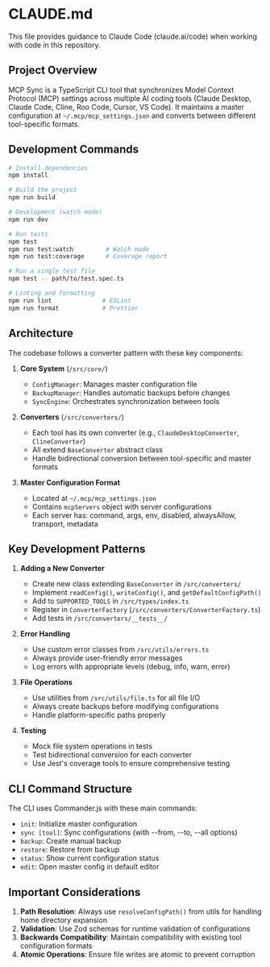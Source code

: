 # CLAUDE.md

This file provides guidance to Claude Code (claude.ai/code) when working with code in this repository.

## Project Overview

MCP Sync is a TypeScript CLI tool that synchronizes Model Context Protocol (MCP) settings across multiple AI coding tools (Claude Desktop, Claude Code, Cline, Roo Code, Cursor, VS Code). It maintains a master configuration at `~/.mcp/mcp_settings.json` and converts between different tool-specific formats.

## Development Commands

```bash
# Install dependencies
npm install

# Build the project
npm run build

# Development (watch mode)
npm run dev

# Run tests
npm test
npm run test:watch         # Watch mode
npm run test:coverage      # Coverage report

# Run a single test file
npm test -- path/to/test.spec.ts

# Linting and formatting
npm run lint              # ESLint
npm run format            # Prettier
```

## Architecture

The codebase follows a converter pattern with these key components:

1. **Core System** (`/src/core/`)
   - `ConfigManager`: Manages master configuration file
   - `BackupManager`: Handles automatic backups before changes
   - `SyncEngine`: Orchestrates synchronization between tools

2. **Converters** (`/src/converters/`)
   - Each tool has its own converter (e.g., `ClaudeDesktopConverter`, `ClineConverter`)
   - All extend `BaseConverter` abstract class
   - Handle bidirectional conversion between tool-specific and master formats

3. **Master Configuration Format**
   - Located at `~/.mcp/mcp_settings.json`
   - Contains `mcpServers` object with server configurations
   - Each server has: command, args, env, disabled, alwaysAllow, transport, metadata

## Key Development Patterns

1. **Adding a New Converter**
   - Create new class extending `BaseConverter` in `/src/converters/`
   - Implement `readConfig()`, `writeConfig()`, and `getDefaultConfigPath()`
   - Add to `SUPPORTED_TOOLS` in `/src/types/index.ts`
   - Register in `ConverterFactory` (`/src/converters/ConverterFactory.ts`)
   - Add tests in `/src/converters/__tests__/`

2. **Error Handling**
   - Use custom error classes from `/src/utils/errors.ts`
   - Always provide user-friendly error messages
   - Log errors with appropriate levels (debug, info, warn, error)

3. **File Operations**
   - Use utilities from `/src/utils/file.ts` for all file I/O
   - Always create backups before modifying configurations
   - Handle platform-specific paths properly

4. **Testing**
   - Mock file system operations in tests
   - Test bidirectional conversion for each converter
   - Use Jest's coverage tools to ensure comprehensive testing

## CLI Command Structure

The CLI uses Commander.js with these main commands:
- `init`: Initialize master configuration
- `sync [tool]`: Sync configurations (with --from, --to, --all options)
- `backup`: Create manual backup
- `restore`: Restore from backup
- `status`: Show current configuration status
- `edit`: Open master config in default editor

## Important Considerations

1. **Path Resolution**: Always use `resolveConfigPath()` from utils for handling home directory expansion
2. **Validation**: Use Zod schemas for runtime validation of configurations
3. **Backwards Compatibility**: Maintain compatibility with existing tool configuration formats
4. **Atomic Operations**: Ensure file writes are atomic to prevent corruption